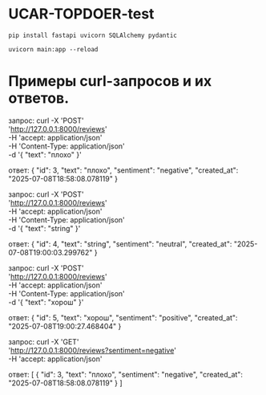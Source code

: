 # UCAR-TOPDOER-test

```pip install fastapi uvicorn SQLAlchemy pydantic```

```uvicorn main:app --reload```

# Примеры curl-запросов и их ответов.

запрос:
curl -X 'POST' \
  'http://127.0.0.1:8000/reviews' \
  -H 'accept: application/json' \
  -H 'Content-Type: application/json' \
  -d '{
  "text": "плохо"
}'

ответ:
{
  "id": 3,
  "text": "плохо",
  "sentiment": "negative",
  "created_at": "2025-07-08T18:58:08.078119"
}


запрос:
curl -X 'POST' \
  'http://127.0.0.1:8000/reviews' \
  -H 'accept: application/json' \
  -H 'Content-Type: application/json' \
  -d '{
  "text": "string"
}'

ответ:
{
  "id": 4,
  "text": "string",
  "sentiment": "neutral",
  "created_at": "2025-07-08T19:00:03.299762"
}


запрос:
curl -X 'POST' \
  'http://127.0.0.1:8000/reviews' \
  -H 'accept: application/json' \
  -H 'Content-Type: application/json' \
  -d '{
  "text": "хорош"
}'

ответ:
{
  "id": 5,
  "text": "хорош",
  "sentiment": "positive",
  "created_at": "2025-07-08T19:00:27.468404"
}


запрос:
curl -X 'GET' \
  'http://127.0.0.1:8000/reviews?sentiment=negative' \
  -H 'accept: application/json'

ответ:
[
  {
    "id": 3,
    "text": "плохо",
    "sentiment": "negative",
    "created_at": "2025-07-08T18:58:08.078119"
  }
]
